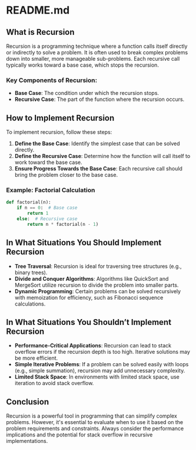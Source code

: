 # README.md

## What is Recursion

Recursion is a programming technique where a function calls itself directly or indirectly to solve a problem. It is often used to break complex problems down into smaller, more manageable sub-problems. Each recursive call typically works toward a base case, which stops the recursion.

### Key Components of Recursion:
- **Base Case**: The condition under which the recursion stops.
- **Recursive Case**: The part of the function where the recursion occurs.

## How to Implement Recursion

To implement recursion, follow these steps:

1. **Define the Base Case**: Identify the simplest case that can be solved directly.
2. **Define the Recursive Case**: Determine how the function will call itself to work toward the base case.
3. **Ensure Progress Towards the Base Case**: Each recursive call should bring the problem closer to the base case.

### Example: Factorial Calculation

```python
def factorial(n):
    if n == 0:  # Base case
        return 1
    else:  # Recursive case
        return n * factorial(n - 1)
```

## In What Situations You Should Implement Recursion

- **Tree Traversal**: Recursion is ideal for traversing tree structures (e.g., binary trees).
- **Divide and Conquer Algorithms**: Algorithms like QuickSort and MergeSort utilize recursion to divide the problem into smaller parts.
- **Dynamic Programming**: Certain problems can be solved recursively with memoization for efficiency, such as Fibonacci sequence calculations.

## In What Situations You Shouldn’t Implement Recursion

- **Performance-Critical Applications**: Recursion can lead to stack overflow errors if the recursion depth is too high. Iterative solutions may be more efficient.
- **Simple Iterative Problems**: If a problem can be solved easily with loops (e.g., simple summation), recursion may add unnecessary complexity.
- **Limited Stack Space**: In environments with limited stack space, use iteration to avoid stack overflow.

## Conclusion

Recursion is a powerful tool in programming that can simplify complex problems. However, it's essential to evaluate when to use it based on the problem requirements and constraints. Always consider the performance implications and the potential for stack overflow in recursive implementations.
